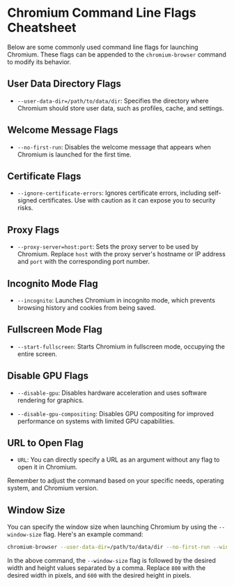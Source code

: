 # Chromium Command Line Flags Cheatsheet

Below are some commonly used command line flags for launching Chromium. These flags can be appended to the `chromium-browser` command to modify its behavior.

## User Data Directory Flags

- `--user-data-dir=/path/to/data/dir`: Specifies the directory where Chromium should store user data, such as profiles, cache, and settings.

## Welcome Message Flags

- `--no-first-run`: Disables the welcome message that appears when Chromium is launched for the first time.

## Certificate Flags

- `--ignore-certificate-errors`: Ignores certificate errors, including self-signed certificates. Use with caution as it can expose you to security risks.

## Proxy Flags

- `--proxy-server=host:port`: Sets the proxy server to be used by Chromium. Replace `host` with the proxy server's hostname or IP address and `port` with the corresponding port number.

## Incognito Mode Flag

- `--incognito`: Launches Chromium in incognito mode, which prevents browsing history and cookies from being saved.

## Fullscreen Mode Flag

- `--start-fullscreen`: Starts Chromium in fullscreen mode, occupying the entire screen.

## Disable GPU Flags

- `--disable-gpu`: Disables hardware acceleration and uses software rendering for graphics.

- `--disable-gpu-compositing`: Disables GPU compositing for improved performance on systems with limited GPU capabilities.

## URL to Open Flag

- `URL`: You can directly specify a URL as an argument without any flag to open it in Chromium.

Remember to adjust the command based on your specific needs, operating system, and Chromium version.


## Window Size

You can specify the window size when launching Chromium by using the `--window-size` flag. Here's an example command:

```bash
chromium-browser --user-data-dir=/path/to/data/dir --no-first-run --window-size=800,600
```

In the above command, the `--window-size` flag is followed by the desired width and height values separated by a comma. Replace `800` with the desired width in pixels, and `600` with the desired height in pixels.


